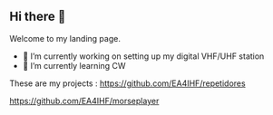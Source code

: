 ## Hi there 👋

Welcome to my landing page.

- 🔭 I’m currently working on setting up my digital VHF/UHF station
- 🌱 I’m currently learning CW

These are my projects :
https://github.com/EA4IHF/repetidores

https://github.com/EA4IHF/morseplayer
